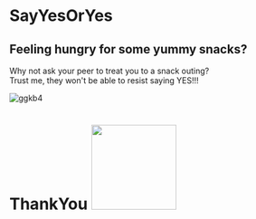 # SayYesOrYes 
## Feeling hungry for some yummy snacks?
Why not ask your peer to treat you to a snack outing?                  
Trust me, they won't be able to resist saying YES!!!    

![ggkb4](https://github.com/Harshita1375/SayYesOrYes/assets/121236973/f674e537-aa61-4ec1-9adc-73071020dbd8)
<br>
# ThankYou  <img src="http://www.vhv.rs/file/max/29/296256_smiling-emoji-png.png" height="150" width="150"> 
